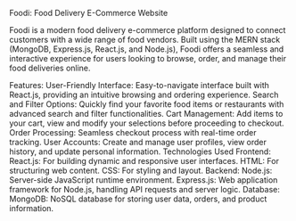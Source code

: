 Foodi: Food Delivery E-Commerce Website

Foodi is a modern food delivery e-commerce platform designed to connect customers with a wide range of food vendors. Built using the MERN stack (MongoDB, Express.js, React.js, and Node.js), Foodi offers a seamless and interactive experience for users looking to browse, order, and manage their food deliveries online.

Features:
        User-Friendly Interface: Easy-to-navigate interface built with React.js, providing an                           intuitive browsing and ordering experience.
        Search and Filter Options: Quickly find your favorite food items or restaurants with                            advanced search and filter functionalities.
        Cart Management: Add items to your cart, view and modify your selections before                                 proceeding to checkout.
        Order Processing: Seamless checkout process with real-time order tracking.
        User Accounts: Create and manage user profiles, view order history, and update personal information.
Technologies Used
Frontend:
React.js: For building dynamic and responsive user interfaces.
HTML: For structuring web content.
CSS: For styling and layout.
Backend:
Node.js: Server-side JavaScript runtime environment.
Express.js: Web application framework for Node.js, handling API requests and server logic.
Database:
MongoDB: NoSQL database for storing user data, orders, and product information.
